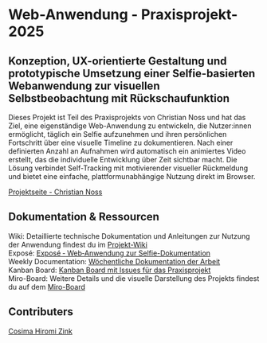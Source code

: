 # Web-Anwendung - Praxisprojekt-2025
## Konzeption, UX-orientierte Gestaltung und prototypische Umsetzung einer Selfie-basierten Webanwendung zur visuellen Selbstbeobachtung mit Rückschaufunktion

Dieses Projekt ist Teil des Praxisprojekts von Christian Noss und hat das Ziel, eine eigenständige Web-Anwendung zu entwickeln, die Nutzer:innen ermöglicht, täglich ein Selfie aufzunehmen und ihren persönlichen Fortschritt über eine visuelle Timeline zu dokumentieren. Nach einer definierten Anzahl an Aufnahmen wird automatisch ein animiertes Video erstellt, das die individuelle Entwicklung über Zeit sichtbar macht. Die Lösung verbindet Self-Tracking mit motivierender visueller Rückmeldung und bietet eine einfache, plattformunabhängige Nutzung direkt im Browser. <br>

[Projektseite - Christian Noss](https://cnoss.github.io/thesis/) <br>

## Dokumentation & Ressourcen

Wiki: Detaillierte technische Dokumentation und Anleitungen zur Nutzung der Anwendung findest du im [Projekt-Wiki](https://github.com/cosimazink/praxisprojekt-2025/wiki) <br>
Exposé: [Exposé ‐ Web‐Anwendung zur Selfie-Dokumentation](https://github.com/cosimazink/praxisprojekt-2025/wiki/Exposé) <br>
Weekly Documentation: [Wöchentliche Dokumentation der Arbeit](https://github.com/cosimazink/praxisprojekt-2025/wiki/Weekly-Documentation) <br>
Kanban Board: [Kanban Board mit Issues für das Praxisprojekt](https://github.com/users/cosimazink/projects/1) <br>
Miro-Board: Weitere Details und die visuelle Darstellung des Projekts findest du auf dem [Miro-Board]([https://miro.com/app/board/uXjVIGOgDeY=/](https://miro.com/welcomeonboard/bFZ4bWxMd0VHU0Fmb3R2K1U0NFpEWjA4ejVSSENLVFhWMm52VVlWbDF6OXpiUnRRVk1sSVJ0aWI1Lzl4VktHbmJHQVU4MkxLUCtEN1ErSzlnZ0tKajcvUFg4SHhoWngyZ0xsVnZrUm9kRFVTL3l6bVRMeDNTR0hXUXlnQzBQaFlBd044SHFHaVlWYWk0d3NxeHNmeG9BPT0hdjE=?share_link_id=119442360048)) 

## Contributers
[Cosima Hiromi Zink](https://github.com/cosimazink)
